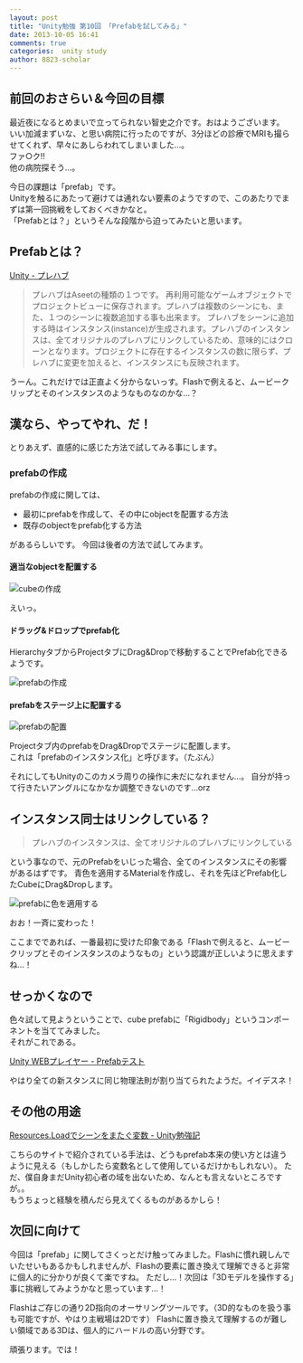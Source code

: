 ```yaml
---
layout: post
title: "Unity勉強 第10回 「Prefabを試してみる」"
date: 2013-10-05 16:41
comments: true
categories:  unity study
author: 8823-scholar
---
```


## 前回のおさらい＆今回の目標

最近夜になるとめまいで立ってられない智史之介です。おはようございます。  
いい加減まずいな、と思い病院に行ったのですが、3分ほどの診療でMRIも撮らせてくれず、早々にあしらわれてしまいました…。  
ファ○ク!!  
他の病院探そう…。

今日の課題は「prefab」です。  
Unityを触るにあたって避けては通れない要素のようですので、このあたりでまずは第一回挑戦をしておくべきかなと。  
「Prefabとは？」というそんな段階から迫ってみたいと思います。


## Prefabとは？

[Unity - プレハブ](http://ws.cis.sojo-u.ac.jp/~izumi/Unity_Documentation_jp/Documentation/Manual/Prefabs.html)

> プレハブはAseetの種類の１つです。 再利用可能なゲームオブジェクトでプロジェクトビューに保存されます。プレハブは複数のシーンにも、また、１つのシーンに複数追加する事も出来ます。 プレハブをシーンに追加する時はインスタンス(instance)が生成されます。プレハブのインスタンスは、全てオリジナルのプレハブにリンクしているため、意味的にはクローンとなります。プロジェクトに存在するインスタンスの数に限らず、プレハブに変更を加えると、インスタンスにも反映されます。  

うーん。これだけでは正直よく分からないっす。Flashで例えると、ムービークリップとそのインスタンスのようなものなのかな…？


## 漢なら、やってやれ、だ！

とりあえず、直感的に感じた方法で試してみる事にします。

### prefabの作成

prefabの作成に関しては、

+ 最初にprefabを作成して、その中にobjectを配置する方法
+ 既存のobjectをprefab化する方法

があるらしいです。
今回は後者の方法で試してみます。

#### 適当なobjectを配置する

![cubeの作成](/images/posts/2013-10-05-unity-study-10-prefab/create-cube.png)

えいっ。

#### ドラッグ&ドロップでprefab化

HierarchyタブからProjectタブにDrag&amp;Dropで移動することでPrefab化できるようです。

![prefabの作成](/images/posts/2013-10-05-unity-study-10-prefab/create-prefab.png)

#### prefabをステージ上に配置する

![prefabの配置](/images/posts/2013-10-05-unity-study-10-prefab/prefab-put-on-stage.png)

Projectタブ内のprefabをDrag&amp;Dropでステージに配置します。  
これは「prefabのインスタンス化」と呼びます。（たぶん）

それにしてもUnityのこのカメラ周りの操作に未だになれません…。
自分が持って行きたいアングルになかなか調整できないのです…orz


## インスタンス同士はリンクしている？

> プレハブのインスタンスは、全てオリジナルのプレハブにリンクしている

という事なので、元のPrefabをいじった場合、全てのインスタンスにその影響があるはずです。
青色を適用するMaterialを作成し、それを先ほどPrefab化したCubeにDrag&amp;Dropします。

![prefabに色を適用する](/images/posts/2013-10-05-unity-study-10-prefab/attach-material-to-prefab.png)

おお！一斉に変わった！

ここまでであれば、一番最初に受けた印象である「Flashで例えると、ムービークリップとそのインスタンスのようなもの」という認識が正しいように思えますね…！


## せっかくなので

色々試して見ようということで、cube prefabに「Rigidbody」というコンポーネントを当ててみました。  
それがこれである。

[Unity WEBプレイヤー - Prefabテスト](/resources/posts/2013-10-05-unity-study-10-prefab/build.web/build.web.html)

やはり全ての新スタンスに同じ物理法則が割り当てられたようだ。イイデスネ！


## その他の用途

[Resources.Loadでシーンをまたぐ変数 - Unity勉強記](http://unity-study.net/archives/366)

こちらのサイトで紹介されている手法は、どうもprefab本来の使い方とは違うように見える（もしかしたら変数名として使用しているだけかもしれない）。
ただ、僕自身まだUnity初心者の域を出ないため、なんとも言えないところですが。。  
もうちょっと経験を積んだら見えてくるものがあるかしら！


## 次回に向けて

今回は「prefab」に関してさくっとだけ触ってみました。Flashに慣れ親しんでいたせいもあるかもしれませんが、Flashの要素に置き換えて理解できると非常に個人的に分かりが良くて楽ですね。
ただし…！次回は「3Dモデルを操作する」事に挑戦してみようかなと思っています…！

Flashはご存じの通り2D指向のオーサリングツールです。（3D的なものを扱う事も可能ですが、やはり主戦場は2Dです）
Flashに置き換えて理解するのが難しい領域である3Dは、個人的にハードルの高い分野です。

頑張ります。では！



